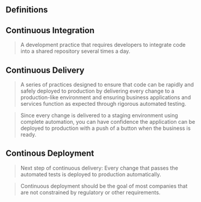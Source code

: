 ## Definitions


##  Continuous Integration

> A development practice that requires developers to integrate code into a shared repository several times a day.


##  Continuous Delivery
> A series of practices designed to ensure that code can be rapidly and safely deployed to production by delivering every change to a production-like environment and ensuring business applications and services function as expected through rigorous automated testing.


> Since every change is delivered to a staging environment using complete automation, you can have confidence the application can be deployed to production with a push of a button when the business is ready.


## Continous Deployment

> Next step of continuous delivery: 
Every change that passes the automated tests is deployed to production automatically. 


> Continuous deployment should be the goal of most companies that are not constrained by regulatory or other requirements.
